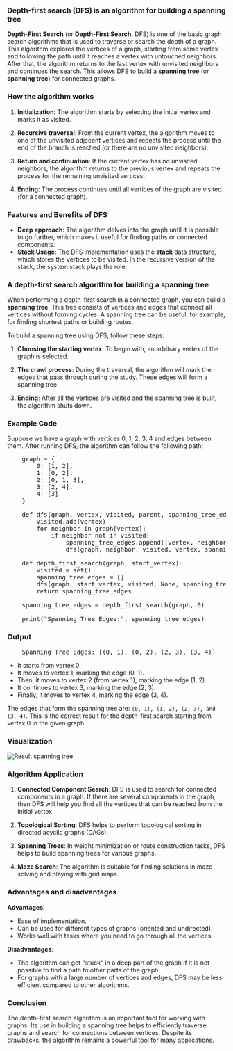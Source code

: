 ### Depth-first search (DFS) is an algorithm for building a spanning tree

**Depth-First Search** (or **Depth-First Search**, DFS) is one of the basic graph search algorithms that is used to traverse or search the depth of a graph. This algorithm explores the vertices of a graph, starting from some vertex and following the path until it reaches a vertex with untouched neighbors. After that, the algorithm returns to the last vertex with unvisited neighbors and continues the search. This allows DFS to build a **spanning tree** (or **spanning tree**) for connected graphs.

### How the algorithm works

1. **Initialization**:
The algorithm starts by selecting the initial vertex and marks it as visited.
   
2. **Recursive traversal**:
From the current vertex, the algorithm moves to one of the unvisited adjacent vertices and repeats the process until the end of the branch is reached (or there are no unvisited neighbors).
   
3. **Return and continuation**:
   If the current vertex has no unvisited neighbors, the algorithm returns to the previous vertex and repeats the process for the remaining unvisited vertices.

4. **Ending**:
   The process continues until all vertices of the graph are visited (for a connected graph).

### Features and Benefits of DFS

- **Deep approach**: The algorithm delves into the graph until it is possible to go further, which makes it useful for finding paths or connected components.
- **Stack Usage**: The DFS implementation uses the **stack** data structure, which stores the vertices to be visited. In the recursive version of the stack, the system stack plays the role.
  
### A depth-first search algorithm for building a spanning tree

When performing a depth-first search in a connected graph, you can build a **spanning tree**. This tree consists of vertices and edges that connect all vertices without forming cycles. A spanning tree can be useful, for example, for finding shortest paths or building routes.

To build a spanning tree using DFS, follow these steps:

1. **Choosing the starting vertex**:
   To begin with, an arbitrary vertex of the graph is selected.

2. **The crawl process**:
   During the traversal, the algorithm will mark the edges that pass through during the study. These edges will form a spanning tree.

3. **Ending**:
   After all the vertices are visited and the spanning tree is built, the algorithm shuts down.

### Example Code

Suppose we have a graph with vertices 0, 1, 2, 3, 4 and edges between them. After running DFS, the algorithm can follow the following path:

<pre>
	graph = {
        0: [1, 2],
        1: [0, 2],
        2: [0, 1, 3],
        3: [2, 4],
        4: [3]
    }

    def dfs(graph, vertex, visited, parent, spanning_tree_edges):
        visited.add(vertex)
        for neighbor in graph[vertex]:
            if neighbor not in visited:
                spanning_tree_edges.append((vertex, neighbor))
                dfs(graph, neighbor, visited, vertex, spanning_tree_edges)

    def depth_first_search(graph, start_vertex):
        visited = set()
        spanning_tree_edges = []
        dfs(graph, start_vertex, visited, None, spanning_tree_edges)
        return spanning_tree_edges

    spanning_tree_edges = depth_first_search(graph, 0)

    print("Spanning Tree Edges:", spanning_tree_edges)
</pre>

### Output
<pre>
    Spanning Tree Edges: [(0, 1), (0, 2), (2, 3), (3, 4)]
</pre>

- It starts from vertex 0.
- It moves to vertex 1, marking the edge (0, 1).
- Then, it moves to vertex 2 (from vertex 1), marking the edge (1, 2).
- It continues to vertex 3, marking the edge (2, 3).
- Finally, it moves to vertex 4, marking the edge (3, 4).

The edges that form the spanning tree are: ```(0, 1), (1, 2), (2, 3), and (3, 4)```. This is the correct result for the depth-first search starting from vertex 0 in the given graph.

### Visualization
![Result spanning tree](../static/dynamic/images/figure-dfs_1.jpg)

### Algorithm Application

1. **Connected Component Search**:
DFS is used to search for connected components in a graph. If there are several components in the graph, then DFS will help you find all the vertices that can be reached from the initial vertex.

2. **Topological Sorting**:
DFS helps to perform topological sorting in directed acyclic graphs (DAGs).

3. **Spanning Trees**:
In weight minimization or route construction tasks, DFS helps to build spanning trees for various graphs.

4. **Maze Search**:
The algorithm is suitable for finding solutions in maze solving and playing with grid maps.

### Advantages and disadvantages

**Advantages**:
- Ease of implementation.
- Can be used for different types of graphs (oriented and undirected).
- Works well with tasks where you need to go through all the vertices.

**Disadvantages**:
- The algorithm can get "stuck" in a deep part of the graph if it is not possible to find a path to other parts of the graph.
- For graphs with a large number of vertices and edges, DFS may be less efficient compared to other algorithms.

### Conclusion

The depth-first search algorithm is an important tool for working with graphs. Its use in building a spanning tree helps to efficiently traverse graphs and search for connections between vertices. Despite its drawbacks, the algorithm remains a powerful tool for many applications.